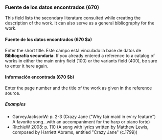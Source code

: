 ### Fuente de los datos encontrados (670)

This field lists the secondary literature consulted while creating the description of the work. It can also serve as a general bibliography for the work.

#### Fuente de los datos encontrados  (670 $a)

Enter the short title. Este campo está vinculado la base de datos de **Bibliografía secundaria**. If you already entered a reference to a catalog of works in either the main entry field (100) or the variants field (400), be sure to enter it here again.

#### Información encontrada (670 $b)

Enter the page number and the title of the work as given in the reference source.

##### Examples

- GarveyJacksonW: p. 2-3 (Crazy Jane ("Why fair maid in ev'ry feature") A favorite song...with an accompaniment for the harp or piano forte)
- RitchieW 2008: p. 110 (A song with lyrics written by Matthew Lewis, composed by Harriett Abrams, entitled "Crazy Jane" (c.1799))
